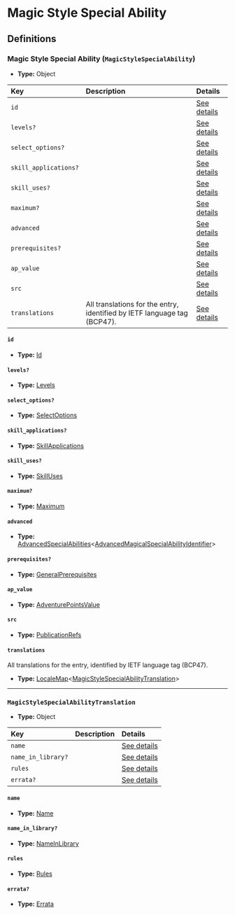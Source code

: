 # Magic Style Special Ability

## Definitions

### <a name="MagicStyleSpecialAbility"></a> Magic Style Special Ability (`MagicStyleSpecialAbility`)

- **Type:** Object

Key | Description | Details
:-- | :-- | :--
`id` |  | <a href="#MagicStyleSpecialAbility/id">See details</a>
`levels?` |  | <a href="#MagicStyleSpecialAbility/levels">See details</a>
`select_options?` |  | <a href="#MagicStyleSpecialAbility/select_options">See details</a>
`skill_applications?` |  | <a href="#MagicStyleSpecialAbility/skill_applications">See details</a>
`skill_uses?` |  | <a href="#MagicStyleSpecialAbility/skill_uses">See details</a>
`maximum?` |  | <a href="#MagicStyleSpecialAbility/maximum">See details</a>
`advanced` |  | <a href="#MagicStyleSpecialAbility/advanced">See details</a>
`prerequisites?` |  | <a href="#MagicStyleSpecialAbility/prerequisites">See details</a>
`ap_value` |  | <a href="#MagicStyleSpecialAbility/ap_value">See details</a>
`src` |  | <a href="#MagicStyleSpecialAbility/src">See details</a>
`translations` | All translations for the entry, identified by IETF language tag (BCP47). | <a href="#MagicStyleSpecialAbility/translations">See details</a>

#### <a name="MagicStyleSpecialAbility/id"></a> `id`

- **Type:** <a href="#Id">Id</a>

#### <a name="MagicStyleSpecialAbility/levels"></a> `levels?`

- **Type:** <a href="#Levels">Levels</a>

#### <a name="MagicStyleSpecialAbility/select_options"></a> `select_options?`

- **Type:** <a href="#SelectOptions">SelectOptions</a>

#### <a name="MagicStyleSpecialAbility/skill_applications"></a> `skill_applications?`

- **Type:** <a href="#SkillApplications">SkillApplications</a>

#### <a name="MagicStyleSpecialAbility/skill_uses"></a> `skill_uses?`

- **Type:** <a href="#SkillUses">SkillUses</a>

#### <a name="MagicStyleSpecialAbility/maximum"></a> `maximum?`

- **Type:** <a href="#Maximum">Maximum</a>

#### <a name="MagicStyleSpecialAbility/advanced"></a> `advanced`

- **Type:** <a href="#AdvancedSpecialAbilities">AdvancedSpecialAbilities</a>&lt;<a href="../_Identifier.md#AdvancedMagicalSpecialAbilityIdentifier">AdvancedMagicalSpecialAbilityIdentifier</a>&gt;

#### <a name="MagicStyleSpecialAbility/prerequisites"></a> `prerequisites?`

- **Type:** <a href="../_Prerequisite.md#GeneralPrerequisites">GeneralPrerequisites</a>

#### <a name="MagicStyleSpecialAbility/ap_value"></a> `ap_value`

- **Type:** <a href="#AdventurePointsValue">AdventurePointsValue</a>

#### <a name="MagicStyleSpecialAbility/src"></a> `src`

- **Type:** <a href="../source/_PublicationRef.md#PublicationRefs">PublicationRefs</a>

#### <a name="MagicStyleSpecialAbility/translations"></a> `translations`

All translations for the entry, identified by IETF language tag (BCP47).

- **Type:** <a href="../_LocaleMap.md#LocaleMap">LocaleMap</a>&lt;<a href="#MagicStyleSpecialAbilityTranslation">MagicStyleSpecialAbilityTranslation</a>&gt;

---

### <a name="MagicStyleSpecialAbilityTranslation"></a> `MagicStyleSpecialAbilityTranslation`

- **Type:** Object

Key | Description | Details
:-- | :-- | :--
`name` |  | <a href="#MagicStyleSpecialAbilityTranslation/name">See details</a>
`name_in_library?` |  | <a href="#MagicStyleSpecialAbilityTranslation/name_in_library">See details</a>
`rules` |  | <a href="#MagicStyleSpecialAbilityTranslation/rules">See details</a>
`errata?` |  | <a href="#MagicStyleSpecialAbilityTranslation/errata">See details</a>

#### <a name="MagicStyleSpecialAbilityTranslation/name"></a> `name`

- **Type:** <a href="#Name">Name</a>

#### <a name="MagicStyleSpecialAbilityTranslation/name_in_library"></a> `name_in_library?`

- **Type:** <a href="#NameInLibrary">NameInLibrary</a>

#### <a name="MagicStyleSpecialAbilityTranslation/rules"></a> `rules`

- **Type:** <a href="#Rules">Rules</a>

#### <a name="MagicStyleSpecialAbilityTranslation/errata"></a> `errata?`

- **Type:** <a href="../source/_Erratum.md#Errata">Errata</a>
